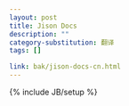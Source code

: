 ```yaml
---
layout: post
title: Jison Docs
description: ""
category-substitution: 翻译
tags: []

link: bak/jison-docs-cn.html
---
```

{% include JB/setup %}
